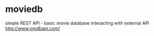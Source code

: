 # moviedb
simple REST API - basic movie database interacting with external APi http://www.omdbapi.com/

